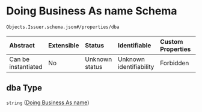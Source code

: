 # Doing Business As name Schema

```txt
Objects.Issuer.schema.json#/properties/dba
```

| Abstract            | Extensible | Status         | Identifiable            | Custom Properties | Additional Properties | Access Restrictions | Defined In                                                                          |
| :------------------ | :--------- | :------------- | :---------------------- | :---------------- | :-------------------- | :------------------ | :---------------------------------------------------------------------------------- |
| Can be instantiated | No         | Unknown status | Unknown identifiability | Forbidden         | Allowed               | none                | [Issuer.schema.json\*](../schema/objects/Issuer.schema.json "open original schema") |

## dba Type

`string` ([Doing Business As name](issuer-properties-doing-business-as-name.md))
